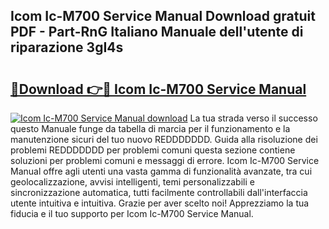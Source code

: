 ## Icom Ic-M700 Service Manual Download gratuit PDF - Part-RnG Italiano Manuale dell'utente di riparazione 3gI4s

# <h2><a href="http://dfchaq.blite.top/?on=Icom+Ic-M700+Service+Manual">🔗Download 👉🔴 Icom Ic-M700 Service Manual</a></h2>

[![Icom Ic-M700 Service Manual download](https://i.imgur.com/lujVjoI.png)](http://dfchaq.blite.top/?on=Icom+Ic-M700+Service+Manual)
La tua strada verso il successo questo Manuale funge da tabella di marcia per il funzionamento e la manutenzione sicuri del tuo nuovo REDDDDDDD. Guida alla risoluzione dei problemi REDDDDDDD per problemi comuni questa sezione contiene soluzioni per problemi comuni e messaggi di errore. Icom Ic-M700 Service Manual offre agli utenti una vasta gamma di funzionalità avanzate, tra cui geolocalizzazione, avvisi intelligenti, temi personalizzabili e sincronizzazione automatica, tutti facilmente controllabili dall'interfaccia utente intuitiva e intuitiva. Grazie per aver scelto noi! Apprezziamo la tua fiducia e il tuo supporto per Icom Ic-M700 Service Manual.
